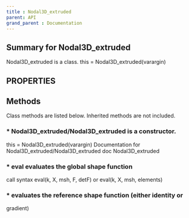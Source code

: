```yaml
---
title : Nodal3D_extruded
parent: API
grand_parent : Documentation
---
```

## Summary for Nodal3D_extruded
Nodal3D_extruded is a class.
this = Nodal3D_extruded(varargin)
## PROPERTIES
## Methods
Class methods are listed below. Inherited methods are not included.
### * Nodal3D_extruded/Nodal3D_extruded is a constructor.
this = Nodal3D_extruded(varargin)
Documentation for Nodal3D_extruded/Nodal3D_extruded
doc Nodal3D_extruded

### * eval evaluates the global shape function
call syntax
eval(k, X, msh, F, detF) or
eval(k, X, msh, elements)

### * evaluates the reference shape function (either identity or
gradient)

